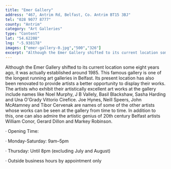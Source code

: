 ```yaml
---
title: "Emer Gallery"
address: "467, Antrim Rd, Belfast, Co. Antrim BT15 3BJ"
tel: "028 9077 8777"
county: "Antrim"
category: "Art Galleries"
type: "Content"
lat: "54.62208"
lng: "-5.938178"
images: ["emer-gallery-0.jpg","500","326"]
excerpt: "Although the Emer Gallery shifted to its current location some eight years ago, it was actually established around 1985. This famous gallery is one of..."
---
```

<p>Although the Emer Gallery shifted to its current location some eight years ago, it was actually established around 1985. This famous gallery is one of the longest running art galleries in Belfast. Its present location has also been renovated to provide artists a better opportunity to display their works. The artists who exhibit their artistically excellent art works at the gallery include names like Noel Murphy, J B Vallely, Basil Blackshaw, Sasha Harding and Una O'Grady Vittorio Cirefice. Joe Hynes, Neill Speers, John McAtamney and Tibor Cervenak are names of some of the other artists whose works can be seen at the gallery from time to time. In addition to this, one can also admire the artistic genius of 20th century Belfast artists William Conor, Gerard Dillon and Markey Robinson.</p>  
    <p>&middot;         Opening Time: </p> 
    <p>&middot;         Monday-Saturday: 9am&ndash;5pm</p> 
    <p>&middot;         Thursday: Until 8pm (excluding July and August)</p> 
    <p>&middot;         Outside business hours by appointment only</p>